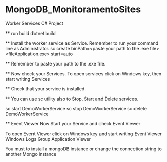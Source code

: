 # MongoDB_MonitoramentoSites
Worker Services C# Project


** run build
dotnet build

** Install the worker service as Service.  Remember to run your command line as Administrator.
sc create <ServiceName> binPath=<paste your path to the .exe file>\<fileApplication.exe> start=auto

** Remember to paste your path to the .exe file. 

** Now check your Services. 
	To open services click on Windows key, then start writing Services

** Check that your service is installed.

** You can use sc utility also to Stop, Start and Delete services.

sc start DemoWorkerService
sc stop DemoWorkerService
sc delete DemoWorkerService

** Event Viewer
Now Start your Service and check Event Viewer

To open Event Viewer click on Windows key and start writing Event Viewer
	Windows Logs Group
		Application Viewer		

You must to install a mongoDB instance or change the connection string  to another Mongo instance

